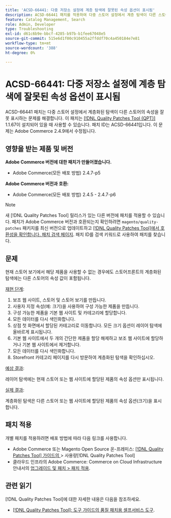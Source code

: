 ```yaml
---
title: 'ACSD-66441: 다중 저장소 설정에 계층 탐색에 잘못된 속성 옵션이 표시됨'
description: ACSD-66441 패치를 적용하여 다중 스토어 설정에서 계층 탐색이 다른 스토어의 속성을 잘못 표시하는 Adobe Commerce 문제를 해결합니다.
feature: Catalog Management, Search
role: Admin, Developer
type: Troubleshooting
exl-id: d61c6b9e-bbcf-4285-b97b-b1fee67048e5
source-git-commit: 515e6d1f00c910455a2ffddf70c4a450184e7e81
workflow-type: tm+mt
source-wordcount: '388'
ht-degree: 0%

---
```


# ACSD-66441: 다중 저장소 설정에 계층 탐색에 잘못된 속성 옵션이 표시됨

ACSD-66441 패치는 다중 스토어 설정에서 계층화된 탐색이 다른 스토어의 속성을 잘못 표시하는 문제를 해결합니다. 이 패치는 [[!DNL Quality Patches Tool (QPT)]](/help/tools/quality-patches-tool/quality-patches-tool-to-self-serve-quality-patches.md) 1.1.67이 설치되어 있을 때 사용할 수 있습니다. 패치 ID는 ACSD-66441입니다. 이 문제는 Adobe Commerce 2.4.9에서 수정됩니다.

## 영향을 받는 제품 및 버전

**Adobe Commerce 버전에 대한 패치가 만들어졌습니다.**

* Adobe Commerce(모든 배포 방법) 2.4.7-p5

**Adobe Commerce 버전과 호환:**

* Adobe Commerce(모든 배포 방법) 2.4.5 - 2.4.7-p6

>[!NOTE]
>
>새 [!DNL Quality Patches Tool] 릴리스가 있는 다른 버전에 패치를 적용할 수 있습니다. 패치가 Adobe Commerce 버전과 호환되는지 확인하려면 `magento/quality-patches` 패키지를 최신 버전으로 업데이트하고 [[!DNL Quality Patches Tool]에서 호환성을 확인합니다. 패치 검색 페이지](https://experienceleague.adobe.com/tools/commerce-quality-patches/index.html?lang=ko). 패치 ID를 검색 키워드로 사용하여 패치를 찾습니다.

## 문제

현재 스토어 보기에서 해당 제품을 사용할 수 없는 경우에도 스토어프론트의 계층화된 탐색에는 다른 스토어의 속성 값이 포함됩니다.

<u>재현 단계</u>:

1. 보조 웹 사이트, 스토어 및 스토어 보기를 만듭니다.
1. 사용자 지정 속성(예: 크기)을 사용하여 구성 가능한 제품을 만듭니다.
1. 구성 가능한 제품을 기본 웹 사이트 및 카테고리에 할당합니다.
1. 모든 데이터를 다시 색인화합니다.
1. 상점 첫 화면에서 할당된 카테고리로 이동합니다. 모든 크기 옵션이 레이어 탐색에 올바르게 표시됩니다.
1. 기본 웹 사이트에서 두 개의 간단한 제품을 할당 해제하고 보조 웹 사이트에 할당하거나 기본 웹 사이트에서 제거합니다.
1. 모든 데이터를 다시 색인화합니다.
1. Storefront 카테고리 페이지를 다시 방문하여 계층화된 탐색을 확인하십시오.

<u>예상 결과</u>:

레이어 탐색에는 현재 스토어 또는 웹 사이트에 할당된 제품의 속성 옵션만 표시됩니다.

<u>실제 결과</u>:

계층화된 탐색은 다른 스토어 또는 웹 사이트에 할당된 제품의 속성 옵션(크기)을 표시합니다.

## 패치 적용

개별 패치를 적용하려면 배포 방법에 따라 다음 링크를 사용합니다.

* Adobe Commerce 또는 Magento Open Source 온-프레미스: [[!DNL Quality Patches Tool]  가이드의 ](/help/tools/quality-patches-tool/usage.md)> 사용량[!DNL Quality Patches Tool]
* 클라우드 인프라의 Adobe Commerce: Commerce on Cloud Infrastructure 안내서의 [업그레이드 및 패치 > 패치 적용](https://experienceleague.adobe.com/docs/commerce-cloud-service/user-guide/develop/upgrade/apply-patches.html?lang=ko).

## 관련 읽기

[!DNL Quality Patches Tool]에 대한 자세한 내용은 다음을 참조하세요.

* [[!DNL Quality Patches Tool]: 도구 가이드의 품질 패치용 셀프서비스 도구](/help/tools/quality-patches-tool/quality-patches-tool-to-self-serve-quality-patches.md).
